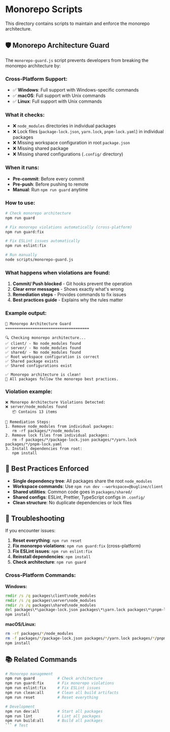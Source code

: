 # Monorepo Scripts

This directory contains scripts to maintain and enforce the monorepo architecture.

## 🛡️ Monorepo Architecture Guard

The `monorepo-guard.js` script prevents developers from breaking the monorepo architecture by:

### Cross-Platform Support:
- ✅ **Windows**: Full support with Windows-specific commands
- ✅ **macOS**: Full support with Unix commands  
- ✅ **Linux**: Full support with Unix commands

### What it checks:
- ❌ `node_modules` directories in individual packages
- ❌ Lock files (`package-lock.json`, `yarn.lock`, `pnpm-lock.yaml`) in individual packages
- ❌ Missing workspace configuration in root `package.json`
- ❌ Missing shared package
- ❌ Missing shared configurations (`.config/` directory)

### When it runs:
- **Pre-commit**: Before every commit
- **Pre-push**: Before pushing to remote
- **Manual**: Run `npm run guard` anytime

### How to use:

```bash
# Check monorepo architecture
npm run guard

# Fix monorepo violations automatically (cross-platform)
npm run guard:fix

# Fix ESLint issues automatically
npm run eslint:fix

# Run manually
node scripts/monorepo-guard.js
```

### What happens when violations are found:

1. **Commit/ Push blocked** - Git hooks prevent the operation
2. **Clear error messages** - Shows exactly what's wrong
3. **Remediation steps** - Provides commands to fix issues
4. **Best practices guide** - Explains why the rules matter

### Example output:

```
🚀 Monorepo Architecture Guard
=====================================

🔍 Checking monorepo architecture...
✅ client/ - No node_modules found
✅ server/ - No node_modules found
✅ shared/ - No node_modules found
✅ Root workspace configuration is correct
✅ Shared package exists
✅ Shared configurations exist

✅ Monorepo architecture is clean!
🎉 All packages follow the monorepo best practices.
```

### Violation example:

```
❌ Monorepo Architecture Violations Detected:
❌ server/node_modules found
   📦 Contains 13 items

🔧 Remediation Steps:
1. Remove node_modules from individual packages:
   rm -rf packages/*/node_modules
2. Remove lock files from individual packages:
   rm -f packages/*/package-lock.json packages/*/yarn.lock packages/*/pnpm-lock.yaml
3. Install dependencies from root:
   npm install
```

## 🎯 Best Practices Enforced

- **Single dependency tree**: All packages share the root `node_modules`
- **Workspace commands**: Use `npm run dev --workspace=@bugline/client`
- **Shared utilities**: Common code goes in `packages/shared/`
- **Shared configs**: ESLint, Prettier, TypeScript configs in `.config/`
- **Clean structure**: No duplicate dependencies or lock files

## 🔧 Troubleshooting

If you encounter issues:

1. **Reset everything**: `npm run reset`
2. **Fix monorepo violations**: `npm run guard:fix` (cross-platform)
3. **Fix ESLint issues**: `npm run eslint:fix`
4. **Reinstall dependencies**: `npm install`
5. **Check architecture**: `npm run guard`

### Cross-Platform Commands:

**Windows:**
```cmd
rmdir /s /q packages\client\node_modules
rmdir /s /q packages\server\node_modules
rmdir /s /q packages\shared\node_modules
del packages\*\package-lock.json packages\*\yarn.lock packages\*\pnpm-lock.yaml
npm install
```

**macOS/Linux:**
```bash
rm -rf packages/*/node_modules
rm -f packages/*/package-lock.json packages/*/yarn.lock packages/*/pnpm-lock.yaml
npm install
```

## 📚 Related Commands

```bash
# Monorepo management
npm run guard          # Check architecture
npm run guard:fix      # Fix monorepo violations
npm run eslint:fix     # Fix ESLint issues
npm run clean:all      # Clean all build artifacts
npm run reset          # Reset everything

# Development
npm run dev:all        # Start all packages
npm run lint           # Lint all packages
npm run build:all      # Build all packages
``` # Test
